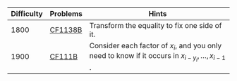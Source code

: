 | Difficulty | Problems | Hints |
| -------- | -------- | -------- |
| 1800 | [CF1138B](https://codeforces.com/problemset/problem/1138/B) | Transform the equality to fix one side of it. |
| 1900 | [CF111B](https://codeforces.com/problemset/problem/111/B) | Consider each factor of $x_i$, and you only need to know if it occurs in $x_{i-y_i},\dots,x_{i-1}$ . |